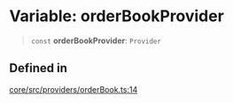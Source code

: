 # Variable: orderBookProvider

> `const` **orderBookProvider**: `Provider`

## Defined in

[core/src/providers/orderBook.ts:14](https://github.com/ai16z/eliza/blob/04630632db51d7d3c06f5bec41e6fb1423e43340/core/src/providers/orderBook.ts#L14)
